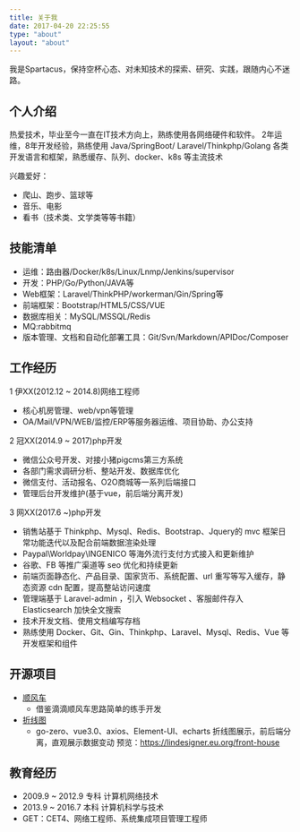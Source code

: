```yaml
---
title: 关于我
date: 2017-04-20 22:25:55
type: "about"
layout: "about"
---
```

我是Spartacus，保持空杯心态、对未知技术的探索、研究、实践，跟随内心不迷路。

## 个人介绍

热爱技术，毕业至今一直在IT技术方向上，熟练使用各网络硬件和软件。
2年运维，8年开发经验，熟练使用 Java/SpringBoot/ Laravel/Thinkphp/Golang  各类开发语言和框架，熟悉缓存、队列、docker、k8s 等主流技术

兴趣爱好：  
* 爬山、跑步、篮球等
* 音乐、电影
* 看书（技术类、文学类等等书籍）

## 技能清单

* 运维：路由器/Docker/k8s/Linux/Lnmp/Jenkins/supervisor
* 开发：PHP/Go/Python/JAVA等
* Web框架：Laravel/ThinkPHP/workerman/Gin/Spring等
* 前端框架：Bootstrap/HTML5/CSS/VUE
* 数据库相关：MySQL/MSSQL/Redis
* MQ:rabbitmq
* 版本管理、文档和自动化部署工具：Git/Svn/Markdown/APIDoc/Composer

## 工作经历

1 伊XX(2012.12 ~ 2014.8)网络工程师

* 核心机房管理、web/vpn等管理
* OA/Mail/VPN/WEB/监控/ERP等服务器运维、项目协助、办公支持

2 冠XX(2014.9 ~ 2017)php开发

* 微信公众号开发、对接小猪pigcms第三方系统
* 各部门需求调研分析、整站开发、数据库优化
* 微信支付、活动报名、O2O商城等一系列后端接口
* 管理后台开发维护(基于vue，前后端分离开发)

3 网XX(2017.6 ~)php开发

* 销售站基于 Thinkphp、Mysql、Redis、Bootstrap、Jquery的 mvc 框架日常功能迭代以及配合前端数据渲染处理
* Paypal\Worldpay\INGENICO 等海外流行支付方式接入和更新维护
* 谷歌、FB 等推广渠道等 seo 优化和持续更新
* 前端页面静态化、产品目录、国家货币、系统配置、url 重写等写入缓存，静态资源 cdn 配置，提高整站访问速度
* 管理端基于 Laravel-admin ，引入 Websocket 、客服邮件存入 Elasticsearch 加快全文搜索
* 技术开发文档、使用文档编写存档
* 熟练使用 Docker、Git、Gin、Thinkphp、Laravel、Mysql、Redis、Vue  等开发框架和组件

## 开源项目
* [顺风车](https://github.com/lincome/sfc)
    * 借鉴滴滴顺风车思路简单的练手开发
* [折线图](https://github.com/lincome/sfc)
    * go-zero、vue3.0、axios、Element-UI、echarts  折线图展示，前后端分离，直观展示数据变动
    预览：https://lindesigner.eu.org/front-house

## 教育经历
* 2009.9 ~ 2012.9 专科 计算机网络技术
* 2013.9 ~ 2016.7 本科 计算机科学与技术
* GET：CET4、网络工程师、系统集成项目管理工程师